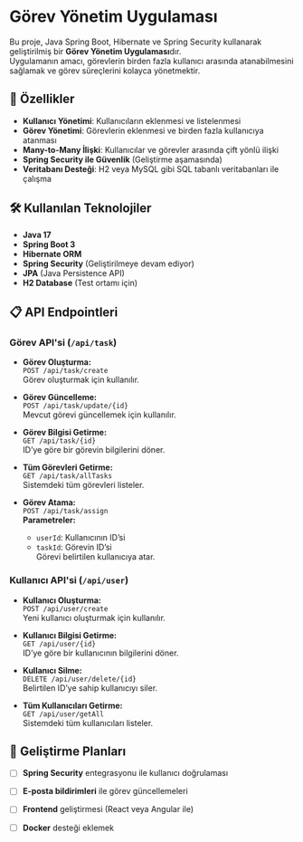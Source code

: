 
# Görev Yönetim Uygulaması

Bu proje, Java Spring Boot, Hibernate ve Spring Security kullanarak geliştirilmiş bir **Görev Yönetim Uygulaması**dır.  
Uygulamanın amacı, görevlerin birden fazla kullanıcı arasında atanabilmesini sağlamak ve görev süreçlerini kolayca yönetmektir.

## 🚀 Özellikler
- **Kullanıcı Yönetimi**: Kullanıcıların eklenmesi ve listelenmesi
- **Görev Yönetimi**: Görevlerin eklenmesi ve birden fazla kullanıcıya atanması
- **Many-to-Many İlişki**: Kullanıcılar ve görevler arasında çift yönlü ilişki
- **Spring Security ile Güvenlik** (Geliştirme aşamasında)
- **Veritabanı Desteği**: H2 veya MySQL gibi SQL tabanlı veritabanları ile çalışma

## 🛠️ Kullanılan Teknolojiler
- **Java 17**
- **Spring Boot 3**
- **Hibernate ORM**
- **Spring Security** (Geliştirilmeye devam ediyor)
- **JPA** (Java Persistence API)
- **H2 Database** (Test ortamı için)

## 📋 API Endpointleri

### **Görev API'si** (`/api/task`)
- **Görev Oluşturma:**  
  `POST /api/task/create`  
  Görev oluşturmak için kullanılır.

- **Görev Güncelleme:**  
  `POST /api/task/update/{id}`  
  Mevcut görevi güncellemek için kullanılır.

- **Görev Bilgisi Getirme:**  
  `GET /api/task/{id}`  
  ID’ye göre bir görevin bilgilerini döner.

- **Tüm Görevleri Getirme:**  
  `GET /api/task/allTasks`  
  Sistemdeki tüm görevleri listeler.

- **Görev Atama:**  
  `POST /api/task/assign`  
  **Parametreler:**  
  - `userId`: Kullanıcının ID’si  
  - `taskId`: Görevin ID’si  
  Görevi belirtilen kullanıcıya atar.

### **Kullanıcı API'si** (`/api/user`)
- **Kullanıcı Oluşturma:**  
  `POST /api/user/create`  
  Yeni kullanıcı oluşturmak için kullanılır.

- **Kullanıcı Bilgisi Getirme:**  
  `GET /api/user/{id}`  
  ID’ye göre bir kullanıcının bilgilerini döner.

- **Kullanıcı Silme:**  
  `DELETE /api/user/delete/{id}`  
  Belirtilen ID’ye sahip kullanıcıyı siler.

- **Tüm Kullanıcıları Getirme:**  
  `GET /api/user/getAll`  
  Sistemdeki tüm kullanıcıları listeler.

## 🎯 Geliştirme Planları
- [ ] **Spring Security** entegrasyonu ile kullanıcı doğrulaması  
- [ ] **E-posta bildirimleri** ile görev güncellemeleri  
- [ ] **Frontend** geliştirmesi (React veya Angular ile)  
- [ ] **Docker** desteği eklemek


